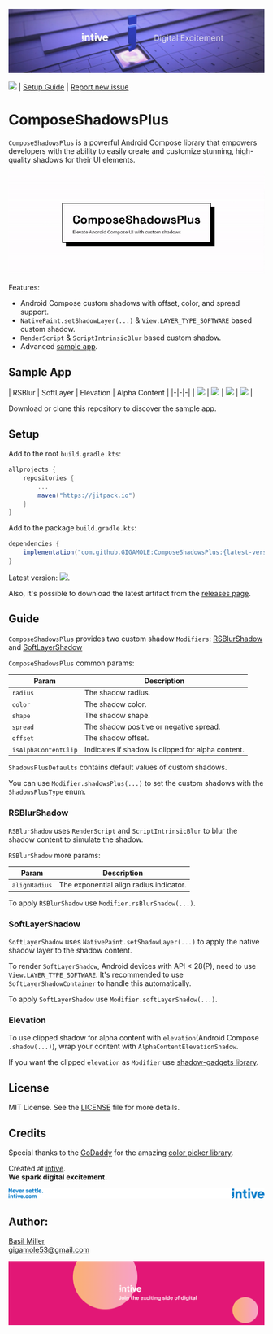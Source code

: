 [![](/media/header.png)](https://intive.com/)

![](https://jitpack.io/v/GIGAMOLE/ComposeShadowsPlus.svg?style=flat-square) | [Setup Guide](#setup)
| [Report new issue](https://github.com/GIGAMOLE/ComposeShadowsPlus/issues/new)

# ComposeShadowsPlus

`ComposeShadowsPlus` is a powerful Android Compose library that empowers developers with the ability to easily create and customize stunning, high-quality shadows for
their UI elements.

![](/media/demo.gif)

Features:

- Android Compose custom shadows with offset, color, and spread support.
- `NativePaint.setShadowLayer(...)` & `View.LAYER_TYPE_SOFTWARE` based custom shadow.
- `RenderScript` & `ScriptIntrinsicBlur` based custom shadow.
- Advanced [sample app](#sample-app).

## Sample App

| RSBlur | SoftLayer | Elevation | Alpha Content |
|-|-|-|
| <img src="/media/rs_blur.gif" width="190"/> | <img src="/media/soft_layer.gif" width="190"/> | <img src="/media/elevation.gif" width="190"/> | <img src="/media/alpha_content.gif" width="190"/> |

Download or clone this repository to discover the sample app.

## Setup

Add to the root `build.gradle.kts`:

``` groovy
allprojects {
    repositories {
        ...
        maven("https://jitpack.io")
    }
}
```

Add to the package `build.gradle.kts`:

``` groovy
dependencies {
    implementation("com.github.GIGAMOLE:ComposeShadowsPlus:{latest-version}")
}
```

Latest version: ![](https://jitpack.io/v/GIGAMOLE/ComposeShadowsPlus.svg?style=flat-square).

Also, it's possible to download the latest artifact from the [releases page](https://github.com/GIGAMOLE/ComposeShadowsPlus/releases).

## Guide

`ComposeShadowsPlus` provides two custom shadow `Modifiers`: [RSBlurShadow](#rsblurshadow) and [SoftLayerShadow](#softlayershadow)

`ComposeShadowsPlus` common params:

| Param | Description |
|-|-|
|`radius`|The shadow radius.|
|`color`|The shadow color.|
|`shape`|The shadow shape.|
|`spread`|The shadow positive or negative spread.|
|`offset`|The shadow offset.|
|`isAlphaContentClip`|Indicates if shadow is clipped for alpha content.|

`ShadowsPlusDefaults` contains default values of custom shadows.

You can use `Modifier.shadowsPlus(...)` to set the custom shadows with the `ShadowsPlusType` enum.

### RSBlurShadow

`RSBlurShadow` uses `RenderScript` and `ScriptIntrinsicBlur` to blur the shadow content to simulate the shadow.

`RSBlurShadow` more params:

| Param | Description |
|-|-|
|`alignRadius`|The exponential align radius indicator.|

To apply `RSBlurShadow` use `Modifier.rsBlurShadow(...)`.

### SoftLayerShadow

`SoftLayerShadow` uses `NativePaint.setShadowLayer(...)` to apply the native shadow layer to the shadow content.

To render `SoftLayerShadow`, Android devices with API < 28(P), need to use `View.LAYER_TYPE_SOFTWARE`. It's recommended to use `SoftLayerShadowContainer` to handle this
automatically.

To apply `SoftLayerShadow` use `Modifier.softLayerShadow(...)`.

### Elevation

To use clipped shadow for alpha content with `elevation`(Android Compose `.shadow(...)`), wrap your content with `AlphaContentElevationShadow`.

If you want the clipped `elevation` as `Modifier` use [shadow-gadgets library](https://github.com/zed-alpha/shadow-gadgets).

## License

MIT License. See the [LICENSE](https://github.com/GIGAMOLE/ComposeShadowsPlus/blob/master/LICENSE) file for more details.

## Credits

Special thanks to the [GoDaddy](https://github.com/godaddy) for the amazing [color picker library](https://github.com/godaddy/compose-color-picker).

Created at [intive](https://intive.com).  
**We spark digital excitement.**

[![](/media/credits.png)](https://intive.com/)

## Author:

[Basil Miller](https://www.linkedin.com/in/gigamole/)  
[gigamole53@gmail.com](mailto:gigamole53@gmail.com)

[![](/media/footer.png)](https://intive.com/careers)
